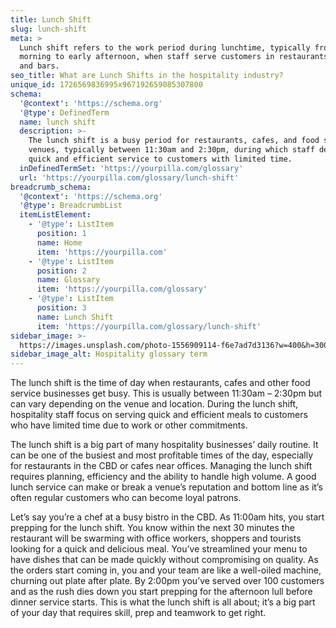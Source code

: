 ```yaml
---
title: Lunch Shift
slug: lunch-shift
meta: >
  Lunch shift refers to the work period during lunchtime, typically from late
  morning to early afternoon, when staff serve customers in restaurants, cafes,
  and bars.
seo_title: What are Lunch Shifts in the hospitality industry?
unique_id: 1726569836995x967192659085307800
schema:
  '@context': 'https://schema.org'
  '@type': DefinedTerm
  name: lunch shift
  description: >-
    The lunch shift is a busy period for restaurants, cafes, and food service
    venues, typically between 11:30am and 2:30pm, during which staff deliver
    quick and efficient service to customers with limited time.
  inDefinedTermSet: 'https://yourpilla.com/glossary'
  url: 'https://yourpilla.com/glossary/lunch-shift'
breadcrumb_schema:
  '@context': 'https://schema.org'
  '@type': BreadcrumbList
  itemListElement:
    - '@type': ListItem
      position: 1
      name: Home
      item: 'https://yourpilla.com'
    - '@type': ListItem
      position: 2
      name: Glossary
      item: 'https://yourpilla.com/glossary'
    - '@type': ListItem
      position: 3
      name: Lunch Shift
      item: 'https://yourpilla.com/glossary/lunch-shift'
sidebar_image: >-
  https://images.unsplash.com/photo-1556909114-f6e7ad7d3136?w=400&h=300&fit=crop&auto=format
sidebar_image_alt: Hospitality glossary term
---
```

The lunch shift is the time of day when restaurants, cafes and other food service businesses get busy. This is usually between 11:30am – 2:30pm but can vary depending on the venue and location. During the lunch shift, hospitality staff focus on serving quick and efficient meals to customers who have limited time due to work or other commitments.

The lunch shift is a big part of many hospitality businesses’ daily routine. It can be one of the busiest and most profitable times of the day, especially for restaurants in the CBD or cafes near offices. Managing the lunch shift requires planning, efficiency and the ability to handle high volume. A good lunch service can make or break a venue’s reputation and bottom line as it’s often regular customers who can become loyal patrons.

Let’s say you’re a chef at a busy bistro in the CBD. As 11:00am hits, you start prepping for the lunch shift. You know within the next 30 minutes the restaurant will be swarming with office workers, shoppers and tourists looking for a quick and delicious meal. You’ve streamlined your menu to have dishes that can be made quickly without compromising on quality. As the orders start coming in, you and your team are like a well-oiled machine, churning out plate after plate. By 2:00pm you’ve served over 100 customers and as the rush dies down you start prepping for the afternoon lull before dinner service starts. This is what the lunch shift is all about; it’s a big part of your day that requires skill, prep and teamwork to get right.
